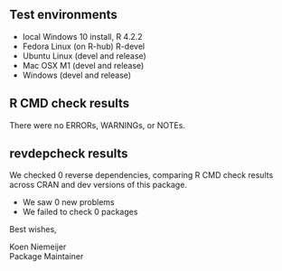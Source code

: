 ## Test environments
* local Windows 10 install, R 4.2.2
* Fedora Linux (on R-hub) R-devel
* Ubuntu Linux (devel and release)
* Mac OSX M1 (devel and release)
* Windows (devel and release)

## R CMD check results
There were no ERRORs, WARNINGs, or NOTEs.

## revdepcheck results

We checked 0 reverse dependencies, comparing R CMD check results across CRAN and dev versions of this package.

 * We saw 0 new problems
 * We failed to check 0 packages

Best wishes,

Koen Niemeijer\
Package Maintainer
